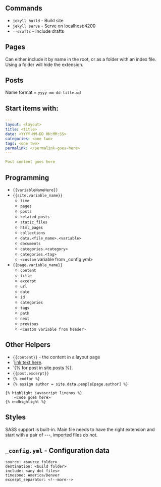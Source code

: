 ## Commands

* `jekyll build` - Build site
* `jekyll serve` - Serve on localhost:4200
* `--drafts` - Include drafts

## Pages

Can either include it by name in the root, or as a folder with an index file. Using a folder will hide the extension.

## Posts

Name format = `yyyy-mm-dd-title.md`

## Start items with:

```yaml
---
layout: <layout>
title: <title>
date: <YYYY-MM-DD HH:MM:SS>
categories: <one two>
tags: <one two>
permalink: </permalink-goes-here>
---

Post content goes here
```

## Programming

* `{{variableNameHere}}`
* `{{site.variable_name}}`
    * `time`
    * `pages`
    * `posts`
    * `related_posts`
    * `static_files`
    * `html_pages`
    * `collections`
    * `data.<file_name>.<variable>`
    * `documents`
    * `categories.<category>`
    * `categories.<tag>`
    * `<custom` variable from _config.yml>
* `{{page.variable_name}}`
    * `content`
    * `title`
    * `excerpt`
    * `url`
    * `date`
    * `id`
    * `categories`
    * `tags`
    * `path`
    * `next`
    * `previous`
    * `<custom variable from header>`

## Other Helpers

* `{{content}}` - the content in a layout page
* `[link text here](/assets/something.png).
* `{% for post in site.posts %}.
* `{{post.excerpt}}`
* `{% endfor %}`
* `{% assign author = site.data.people[page.author] %}`

```
{% highlight javascript linenos %}
    <code goes here>
{% endhighlight %}
```

## Styles

SASS support is built-in. Main file needs to have the right extension and start with a pair of ---, imported files do not.

## `_config.yml` - Configuration data

```
source: <source folder>
destination: <build folder>
include: <any dot files>
timezone: America/Denver
excerpt_separator: <!--more-->
```
